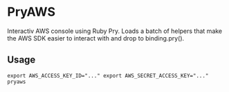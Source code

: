 PryAWS
=========

Interactiv AWS console using Ruby Pry.
Loads a batch of helpers that make the AWS SDK easier to interact with and drop to binding.pry().

Usage
-----

```
export AWS_ACCESS_KEY_ID="..." export AWS_SECRET_ACCESS_KEY="..."
pryaws
```

